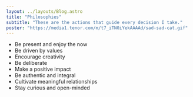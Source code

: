 ```yaml
---
layout: ../layouts/Blog.astro
title: "Philosophies"
subtitle: "These are the actions that guide every decision I take."
poster: "https://media1.tenor.com/m/t7_iTN0iYekAAAAd/sad-sad-cat.gif"
---
```


- Be present and enjoy the now
- Be driven by values
- Encourage creativity
- Be deliberate
- Make a positive impact
- Be authentic and integral
- Cultivate meaningful relationships
- Stay curious and open-minded

